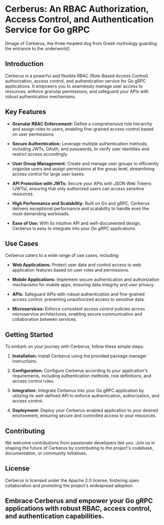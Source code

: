 # Cerberus: An RBAC Authorization, Access Control, and Authentication Service for Go gRPC

[Image of Cerberus, the three-headed dog from Greek mythology guarding the entrance to the underworld]

## Introduction

Cerberus is a powerful and flexible RBAC (Role-Based Access Control) authorization, access control, and authentication service for Go gRPC applications. It empowers you to seamlessly manage user access to resources, enforce granular permissions, and safeguard your APIs with robust authentication mechanisms.

## Key Features

* **Granular RBAC Enforcement:** Define a comprehensive role hierarchy and assign roles to users, enabling fine-grained access control based on user permissions.

* **Secure Authentication:** Leverage multiple authentication methods, including JWTs, OAuth, and passwords, to verify user identities and restrict access accordingly.

* **User Group Management:** Create and manage user groups to efficiently organize users and assign permissions at the group level, streamlining access control for large user bases.

* **API Protection with JWTs:** Secure your APIs with JSON Web Tokens (JWTs), ensuring that only authorized users can access sensitive resources.

* **High Performance and Scalability:** Built on Go and gRPC, Cerberus delivers exceptional performance and scalability to handle even the most demanding workloads.

* **Ease of Use:** With its intuitive API and well-documented design, Cerberus is easy to integrate into your Go gRPC applications.

## Use Cases

Cerberus caters to a wide range of use cases, including:

* **Web Applications:** Protect user data and control access to web application features based on user roles and permissions.

* **Mobile Applications:** Implement secure authentication and authorization mechanisms for mobile apps, ensuring data integrity and user privacy.

* **APIs:** Safeguard APIs with robust authentication and fine-grained access control, preventing unauthorized access to sensitive data.

* **Microservices:** Enforce consistent access control policies across microservice architectures, enabling secure communication and collaboration between services.

## Getting Started

To embark on your journey with Cerberus, follow these simple steps:

1. **Installation:** Install Cerberus using the provided package manager instructions.

2. **Configuration:** Configure Cerberus according to your application's requirements, including authentication methods, role definitions, and access control rules.

3. **Integration:** Integrate Cerberus into your Go gRPC application by utilizing its well-defined API to enforce authentication, authorization, and access control.

4. **Deployment:** Deploy your Cerberus-enabled application to your desired environment, ensuring secure and controlled access to your resources.


## Contributing

We welcome contributions from passionate developers like you. Join us in shaping the future of Cerberus by contributing to the project's codebase, documentation, or community initiatives.

## License

Cerberus is licensed under the Apache 2.0 license, fostering open collaboration and promoting the project's widespread adoption.

## Embrace Cerberus and empower your Go gRPC applications with robust RBAC, access control, and authentication capabilities.
